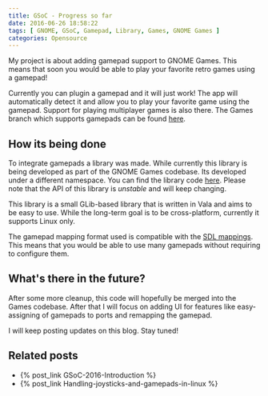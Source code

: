 ```yaml
---
title: GSoC - Progress so far
date: 2016-06-26 18:58:22
tags: [ GNOME, GSoC, Gamepad, Library, Games, GNOME Games ]
categories: Opensource
---
```

My project is about adding gamepad support to GNOME Games. This means that soon you would be able to play your favorite retro games using a gamepad!

Currently you can plugin a gamepad and it will just work! The app will automatically detect it and allow you to play your favorite game using the gamepad. Support for playing multiplayer games is also there. The Games branch which supports gamepads can be found [here](https://github.com/meghprkh/gnome-games/tree/dirty/feature/gamepad-incremental).

<!-- more -->

## How its being done
To integrate gamepads a library was made. While currently this library is being developed as part of the GNOME Games codebase. Its developed under a different namespace. You can find the library code [here](https://github.com/meghprkh/libgamepad). Please note that the API of this library is *unstable* and will keep changing.

This library is a small GLib-based library that is written in Vala and aims to be easy to use. While the long-term goal is to be cross-platform, currently it supports Linux only.

The gamepad mapping format used is compatible with the [SDL mappings](https://github.com/gabomdq/SDL_GameControllerDB). This means that you would be able to use many gamepads without requiring to configure them.

## What's there in the future?
After some more cleanup, this code will hopefully be merged into the Games codebase. After that I will focus on adding UI for features like easy-assigning of gamepads to ports and remapping the gamepad.

I will keep posting updates on this blog. Stay tuned!

## Related posts
- {% post_link GSoC-2016-Introduction %}
- {% post_link Handling-joysticks-and-gamepads-in-linux %}
